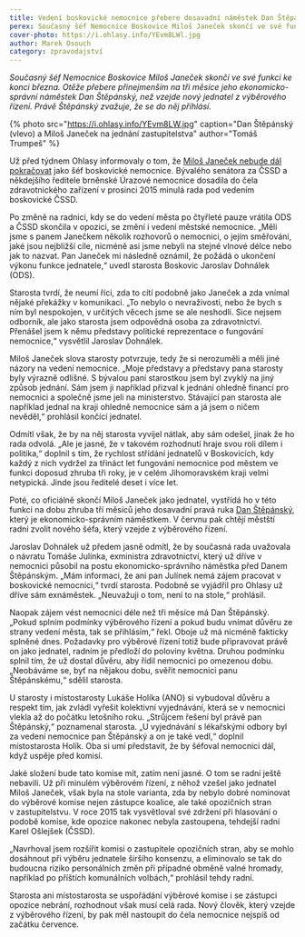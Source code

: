 ```yaml
---
title: Vedení boskovické nemocnice přebere dosavadní náměstek Dan Štěpánský
perex: Současný šéf Nemocnice Boskovice Miloš Janeček skončí ve své funkci ke konci března.
cover-photo: https://i.ohlasy.info/YEvm8LWl.jpg
author: Marek Osouch
category: zpravodajství
---
```


*Současný šéf Nemocnice Boskovice Miloš Janeček skončí ve své funkci ke konci března. Otěže přebere přinejmenším na tři měsíce jeho ekonomicko-správní náměstek Dan Štěpánský, než vzejde nový jednatel z výběrového řízení. Právě Štěpánský zvažuje, že se do něj přihlásí.*

{% photo src="https://i.ohlasy.info/YEvm8LW.jpg" caption="Dan Štěpánský (vlevo) a Miloš Janeček na jednání zastupitelstva" author="Tomáš Trumpeš" %}

Už před týdnem Ohlasy informovaly o tom, že [Miloš Janeček nebude dál pokračovat](http://www.ohlasy.info/clanky/2019/02/janecek-konci.html) jako šéf boskovické nemocnice. Bývalého senátora za ČSSD a někdejšího ředitele brněnské Úrazové nemocnice dosadila do čela zdravotnického zařízení v prosinci 2015 minulá rada pod vedením boskovické ČSSD.

Po změně na radnici, kdy se do vedení města po čtyřleté pauze vrátila ODS a ČSSD skončila v opozici, se změní i vedení městské nemocnice. „Měli jsme s panem Janečkem několik rozhovorů o nemocnici, o jejím směřování, jaké jsou nejbližší cíle, nicméně asi jsme nebyli na stejné vlnové délce nebo jak to nazvat. Pan Janeček mi následně oznámil, že požádá o ukončení výkonu funkce jednatele,“ uvedl starosta Boskovic Jaroslav Dohnálek (ODS).

Starosta tvrdí, že neumí říci, zda to cítí podobně jako Janeček a zda vnímal nějaké překážky v komunikaci. „To nebylo o nevraživosti, nebo že bych s ním byl nespokojen, v určitých věcech jsme se ale neshodli. Sice nejsem odborník, ale jako starosta jsem odpovědná osoba za zdravotnictví. Přenášel jsem k němu představy politické reprezentace o fungování nemocnice,“ vysvětlil Jaroslav Dohnálek.

Miloš Janeček slova starosty potvrzuje, tedy že si nerozuměli a měli jiné názory na vedení nemocnice. „Moje představy a představy pana starosty byly výrazně odlišné. S bývalou paní starostkou jsem byl zvyklý na jiný způsob jednání. Sám jsem ji například přizval k jednání ohledně financí pro nemocnici a společně jsme jeli na ministerstvo. Stávající pan starosta ale například jednal na kraji ohledně nemocnice sám a já jsem o ničem nevěděl,“ prohlásil končící jednatel.

Odmítl však, že by na něj starosta vyvíjel nátlak, aby sám odešel, jinak že ho rada odvolá. „Ale je jasné, že v takovém rozhodnutí hraje svou roli dílem i politika,“ doplnil s tím, že rychlost střídání jednatelů v Boskovicích, kdy každý z nich vydržel za třináct let fungování nemocnice pod městem ve funkci doposud zhruba tři roky, je v celém Jihomoravském kraji velmi netypická. Jinde jsou ředitelé deset i více let.

Poté, co oficiálně skončí Miloš Janeček jako jednatel, vystřídá ho v této funkci na dobu zhruba tří měsíců jeho dosavadní pravá ruka [Dan Štěpánský](http://www.ohlasy.info/clanky/2019/02/rozhovor-stepansky.html), který je ekonomicko-správním náměstkem. V červnu pak chtějí městští radní zvolit nového šéfa, který vzejde z výběrového řízení.

Jaroslav Dohnálek už předem jasně odmítl, že by současná rada uvažovala o návratu Tomáše Julínka, exministra zdravotnictví, který už dříve v nemocnici působil na postu ekonomicko-správního náměstka před Danem Štěpánským. „Mám informaci, že ani pan Julínek nemá zájem pracovat v boskovické nemocnici,“ tvrdí starosta. Podobně se vyjádřil pro Ohlasy už dříve sám exnáměstek. „Neuvažuji o tom, není to na stole,“ prohlásil.

Naopak zájem vést nemocnici déle než tři měsíce má Dan Štěpánský. „Pokud splním podmínky výběrového řízení a pokud budu vnímat důvěru ze strany vedení města, tak se přihlásím,“ řekl. Oboje už má nicméně fakticky splněné dnes. Požadavky pro výběrové řízení totiž bude připravovat právě on jako jednatel, radním je předloží do poloviny května. Druhou podmínku splnil tím, že už dostal důvěru, aby řídil nemocnici po omezenou dobu. „Neobáváme se, byť na nějakou dobu, svěřit nemocnici panu Štěpánskému,“ sdělil starosta.

U starosty i místostarosty Lukáše Holíka (ANO) si vybudoval důvěru a respekt tím, jak zvládl vyřešit kolektivní vyjednávání, která se v nemocnici vlekla až do počátku letošního roku. „Strůjcem řešení byl právě pan Štěpánský,“ poznamenal starosta. „U vyjednávání s lékařskými odbory byl za vedení nemocnice pan Štěpánský a on je také vedl,“ doplnil místostarosta Holík. Oba si umí představit, že by šéfoval nemocnici dál, když uspěje před komisí.

Jaké složení bude tato komise mít, zatím není jasné. O tom se radní ještě nebavili. Už při minulém výběrovém řízení, z něhož vzešel jako jednatel Miloš Janeček, však byla na stole varianta, zda by nebylo dobré nominovat do výběrové komise nejen zástupce koalice, ale také opozičních stran v zastupitelstvu. V roce 2015 tak vysvětloval své zdržení při hlasování o podobě komise, kde opozice nakonec nebyla zastoupena, tehdejší radní Karel Ošlejšek (ČSSD).

„Navrhoval jsem rozšířit komisi o zastupitele opozičních stran, aby se mohlo dosáhnout při výběru jednatele širšího konsenzu, a eliminovalo se tak do budoucna riziko personálních změn při případné obměně valné hromady, například po příštích komunálních volbách,“ prohlásil tehdy radní.

Starosta ani místostarosta se uspořádání výběrové komise i se zástupci opozice nebrání, rozhodnout však musí celá rada. Nový člověk, který vzejde z výběrového řízení, by pak měl nastoupit do čela nemocnice nejspíš od začátku července.
